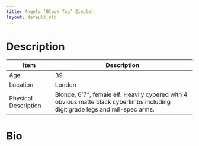 ```yaml
---
title: Angela ‘Black Tag’ Ziegler
layout: default_old
---
```


# Description

| Item                 | Description                                                                                                                    |
| -------------------- | ------------------------------------------------------------------------------------------------------------------------------ |
| Age                  | 39                                                                                                                             |
| Location             | London                                                                                                                         |
| Physical Description | Blonde, 6’7”, female elf.  Heavily cybered with 4 obvious matte black cyberlimbs including digitigrade legs and mil-spec arms. |

# Bio
